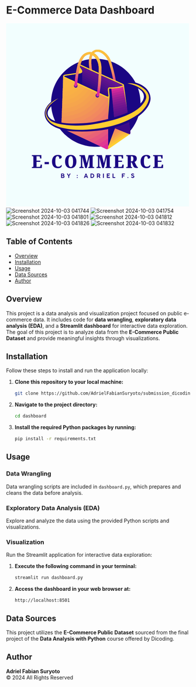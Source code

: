 # E-Commerce Data Dashboard

![Logo](dashboard/e-commerce_logo.png)
![Screenshot 2024-10-03 041744](https://github.com/user-attachments/assets/871fe6b0-e003-4d9b-ade4-e12421328c44)
![Screenshot 2024-10-03 041754](https://github.com/user-attachments/assets/a6ee60f1-8bd6-4e2c-acda-bed338e1bba5)
![Screenshot 2024-10-03 041801](https://github.com/user-attachments/assets/1e3b1457-c208-4807-801f-48126b66cf4c)
![Screenshot 2024-10-03 041812](https://github.com/user-attachments/assets/621b8199-bea5-440a-bf1a-bc39cafbce38)
![Screenshot 2024-10-03 041826](https://github.com/user-attachments/assets/643ba6f3-5d0a-4190-a9fc-3fd4bdb560b5)
![Screenshot 2024-10-03 041832](https://github.com/user-attachments/assets/227915fe-4412-420e-99fa-bab1bf701f6c)


## Table of Contents

- [Overview](#overview)
- [Installation](#installation)
- [Usage](#usage)
- [Data Sources](#data-sources)
- [Author](#author)

## Overview

This project is a data analysis and visualization project focused on public e-commerce data. It includes code for **data wrangling**, **exploratory data analysis (EDA)**, and a **Streamlit dashboard** for interactive data exploration. The goal of this project is to analyze data from the **E-Commerce Public Dataset** and provide meaningful insights through visualizations.

## Installation

Follow these steps to install and run the application locally:

1. **Clone this repository to your local machine:**

   ```bash
   git clone https://github.com/AdrielFabianSuryoto/submission_dicoding.git
   ```

2. **Navigate to the project directory:**

   ```bash
   cd dashboard
   ```

3. **Install the required Python packages by running:**
   ```bash
   pip install -r requirements.txt
   ```

## Usage

### Data Wrangling

Data wrangling scripts are included in `dashboard.py`, which prepares and cleans the data before analysis.

### Exploratory Data Analysis (EDA)

Explore and analyze the data using the provided Python scripts and visualizations.

### Visualization

Run the Streamlit application for interactive data exploration:

1. **Execute the following command in your terminal:**

   ```bash
   streamlit run dashboard.py
   ```

2. **Access the dashboard in your web browser at:**
   ```
   http://localhost:8501
   ```

## Data Sources

This project utilizes the **E-Commerce Public Dataset** sourced from the final project of the **Data Analysis with Python** course offered by Dicoding.

## Author

**Adriel Fabian Suryoto**  
© 2024 All Rights Reserved
